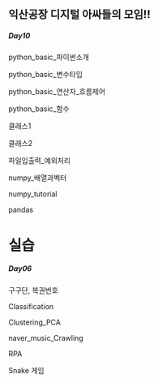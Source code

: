 ## 익산공장 디지털 아싸들의 모임!!
##### Day10

python_basic_파이썬소개

python_basic_변수타입

python_basic_연산자_흐름제어

python_basic_함수

클래스1

클래스2

파일입출력_예외처리

numpy_배열과벡터

numpy_tutorial

pandas

# 실습
##### Day06

구구단, 복권번호

Classification

Clustering_PCA

naver_music_Crawling

RPA

Snake 게임
